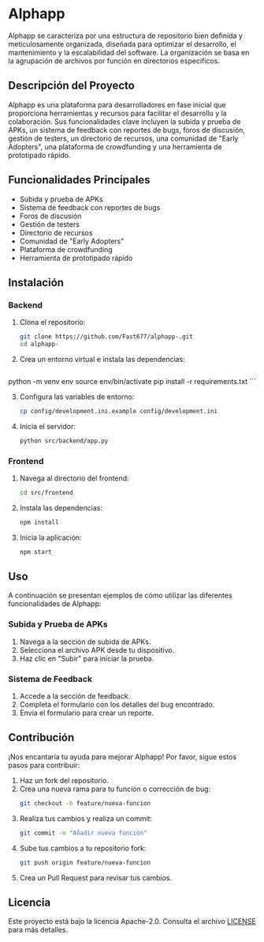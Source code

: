 # Alphapp

Alphapp se caracteriza por una estructura de repositorio bien definida y meticulosamente organizada, diseñada para optimizar el desarrollo, el mantenimiento y la escalabilidad del software. La organización se basa en la agrupación de archivos por función en directorios específicos.

## Descripción del Proyecto

Alphapp es una plataforma para desarrolladores en fase inicial que proporciona herramientas y recursos para facilitar el desarrollo y la colaboración. Sus funcionalidades clave incluyen la subida y prueba de APKs, un sistema de feedback con reportes de bugs, foros de discusión, gestión de testers, un directorio de recursos, una comunidad de "Early Adopters", una plataforma de crowdfunding y una herramienta de prototipado rápido.

## Funcionalidades Principales

- Subida y prueba de APKs
- Sistema de feedback con reportes de bugs
- Foros de discusión
- Gestión de testers
- Directorio de recursos
- Comunidad de "Early Adopters"
- Plataforma de crowdfunding
- Herramienta de prototipado rápido

## Instalación

### Backend

1. Clona el repositorio:
    ```sh
    git clone https://github.com/Fast677/alphapp-.git
    cd alphapp-
    ```

2. Crea un entorno virtual e instala las dependencias:
    ```sh
    
python -m venv env
    source env/bin/activate
    pip install -r requirements.txt
    ```

3. Configura las variables de entorno:
    ```sh
    cp config/development.ini.example config/development.ini
    ```

4. Inicia el servidor:
    ```sh
    python src/backend/app.py
    ```

### Frontend

1. Navega al directorio del frontend:
    ```sh
    cd src/frontend
    ```

2. Instala las dependencias:
    ```sh
    npm install
    ```

3. Inicia la aplicación:
    ```sh
    npm start
    ```

## Uso

A continuación se presentan ejemplos de cómo utilizar las diferentes funcionalidades de Alphapp:

### Subida y Prueba de APKs

1. Navega a la sección de subida de APKs.
2. Selecciona el archivo APK desde tu dispositivo.
3. Haz clic en "Subir" para iniciar la prueba.

### Sistema de Feedback

1. Accede a la sección de feedback.
2. Completa el formulario con los detalles del bug encontrado.
3. Envía el formulario para crear un reporte.

## Contribución

¡Nos encantaría tu ayuda para mejorar Alphapp! Por favor, sigue estos pasos para contribuir:

1. Haz un fork del repositorio.
2. Crea una nueva rama para tu función o corrección de bug:
    ```sh
    git checkout -b feature/nueva-funcion
    ```
3. Realiza tus cambios y realiza un commit:
    ```sh
    git commit -m "Añadir nueva función"
    ```
4. Sube tus cambios a tu repositorio fork:
    ```sh
    git push origin feature/nueva-funcion
    ```
5. Crea un Pull Request para revisar tus cambios.

## Licencia

Este proyecto está bajo la licencia Apache-2.0. Consulta el archivo [LICENSE](LICENSE) para más detalles.

